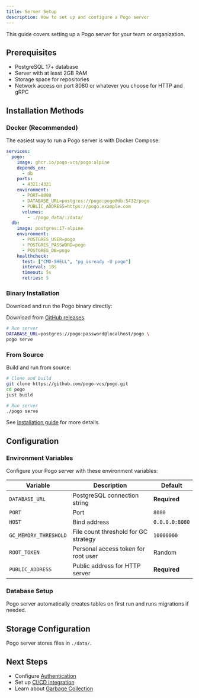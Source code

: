 ```yaml
---
title: Server Setup
description: How to set up and configure a Pogo server
---
```


This guide covers setting up a Pogo server for your team or organization.

## Prerequisites

- PostgreSQL 17+ database
- Server with at least 2GB RAM
- Storage space for repositories
- Network access on port 8080 or whatever you choose for HTTP and gRPC

## Installation Methods

### Docker (Recommended)

The easiest way to run a Pogo server is with Docker Compose:

```yaml
services:
  pogo:
    image: ghcr.io/pogo-vcs/pogo:alpine
    depends_on:
      - db
    ports:
      - 4321:4321
    environment:
      - PORT=8080
      - DATABASE_URL=postgres://pogo:pogo@db:5432/pogo
      - PUBLIC_ADDRESS=https://pogo.example.com
      volumes:
        - ./pogo_data/:/data/
  db:
    image: postgres:17-alpine
    environment:
      - POSTGRES_USER=pogo
      - POSTGRES_PASSWORD=pogo
      - POSTGRES_DB=pogo
    healthcheck:
      test: ["CMD-SHELL", "pg_isready -U pogo"]
      interval: 10s
      timeout: 5s
      retries: 5
```

### Binary Installation

Download and run the Pogo binary directly:

Download from [GitHub releases](https://github.com/pogo-vcs/pogo/releases).

```bash
# Run server
DATABASE_URL=postgres://pogo:password@localhost/pogo \
pogo serve
```

### From Source

Build and run from source:

```bash
# Clone and build
git clone https://github.com/pogo-vcs/pogo.git
cd pogo
just build

# Run server
./pogo serve
```

See [Installation guide](/guides/installation) for more details.

## Configuration

### Environment Variables

Configure your Pogo server with these environment variables:

| Variable              | Description                          | Default        |
| --------------------- | ------------------------------------ | -------------- |
| `DATABASE_URL`        | PostgreSQL connection string         | **Required**   |
| `PORT`                | Port                                 | `8080`         |
| `HOST`                | Bind address                         | `0.0.0.0:8080` |
| `GC_MEMORY_THRESHOLD` | File count threshold for GC strategy | `10000000`     |
| `ROOT_TOKEN`          | Personal access token for root user  | Random         |
| `PUBLIC_ADDRESS`      | Public address for HTTP server       | **Required**   |

### Database Setup

Pogo server automatically creates tables on first run and runs migrations if needed.

## Storage Configuration

Pogo server stores files in `./data/`.

## Next Steps

- Configure [Authentication](/guides/authentication)
- Set up [CI/CD integration](/guides/ci-cd)
- Learn about [Garbage Collection](/architecture/garbage-collection)
